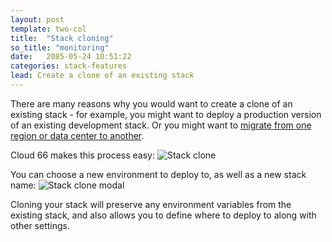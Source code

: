 ```yaml
---
layout: post
template: two-col
title:  "Stack cloning"
so_title: "monitoring"
date:   2085-05-24 10:51:22
categories: stack-features
lead: Create a clone of an existing stack
---
```


There are many reasons why you would want to create a clone of an existing stack - for example, you might want to deploy a production version of an existing development stack. Or you might want to [migrate from one region or data center to another](/how-to/migrate-across-dc.html).

Cloud 66 makes this process easy:
![Stack clone](http://cdn.cloud66.com/images/help/stack_clone.png)

You can choose a new environment to deploy to, as well as a new stack name:
![Stack clone modal](http://cdn.cloud66.com/images/help/stack_clone_modal.png)

Cloning your stack will preserve any environment variables from the existing stack, and also allows you to define where to deploy to along with other settings.